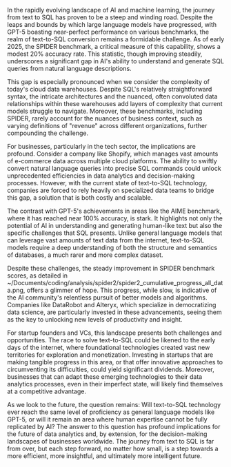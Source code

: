 In the rapidly evolving landscape of AI and machine learning, the journey from text to SQL has proven to be a steep and winding road. Despite the leaps and bounds by which large language models have progressed, with GPT-5 boasting near-perfect performance on various benchmarks, the realm of text-to-SQL conversion remains a formidable challenge. As of early 2025, the SPIDER benchmark, a critical measure of this capability, shows a modest 20% accuracy rate. This statistic, though improving steadily, underscores a significant gap in AI's ability to understand and generate SQL queries from natural language descriptions.

This gap is especially pronounced when we consider the complexity of today's cloud data warehouses. Despite SQL's relatively straightforward syntax, the intricate architectures and the nuanced, often convoluted data relationships within these warehouses add layers of complexity that current models struggle to navigate. Moreover, these benchmarks, including SPIDER, rarely account for the nuances of business context, such as varying definitions of "revenue" across different organizations, further compounding the challenge.

For businesses, particularly in the tech sector, the implications are profound. Consider a company like Shopify, which manages vast amounts of e-commerce data across multiple cloud platforms. The ability to swiftly convert natural language queries into precise SQL commands could unlock unprecedented efficiencies in data analytics and decision-making processes. However, with the current state of text-to-SQL technology, companies are forced to rely heavily on specialized data teams to bridge this gap, a solution that is both costly and scalable.

The contrast with GPT-5's achievements in areas like the AIME benchmark, where it has reached near 100% accuracy, is stark. It highlights not only the potential of AI in understanding and generating human-like text but also the specific challenges that SQL presents. Unlike general language models that can leverage vast amounts of text data from the internet, text-to-SQL models require a deep understanding of both the structure and semantics of databases, a much rarer and more complex dataset.

Despite these challenges, the steady improvement in SPIDER benchmark scores, as detailed in ~/Documents/coding/analysis/spider2/spider2_cumulative_progress_all_data.png, offers a glimmer of hope. This progress, while slow, is indicative of the AI community's relentless pursuit of better models and algorithms. Companies like DataRobot and Alteryx, which specialize in democratizing data science, are particularly invested in these advancements, seeing them as the key to unlocking new levels of productivity and insight.

For startup founders and VCs, this landscape presents both challenges and opportunities. The race to solve text-to-SQL could be likened to the early days of the internet, where foundational technologies created vast new territories for exploration and monetization. Investing in startups that are making tangible progress in this area, or that offer innovative approaches to circumventing its difficulties, could yield significant dividends. Moreover, businesses that can adapt these emerging technologies to their data analytics processes, even in their imperfect state, will likely find themselves at a competitive advantage.

As we look to the future, the question remains: Will text-to-SQL technology ever reach the same level of proficiency as general language models like GPT-5, or will it remain an area where human expertise cannot be fully replicated by AI? The answer to this question has profound implications for the future of data analytics and, by extension, for the decision-making landscapes of businesses worldwide. The journey from text to SQL is far from over, but each step forward, no matter how small, is a step towards a more efficient, more insightful, and ultimately more intelligent future.